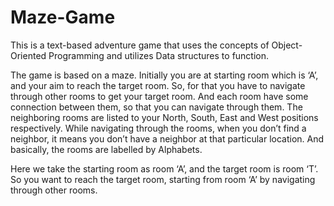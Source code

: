 # Maze-Game

This is a text-based adventure game that uses the concepts of Object-Oriented Programming and utilizes Data structures to function.
 
The game is based on a maze. Initially you are at starting room which is ‘A’, and your aim to reach the target room. So, for that you have to navigate through other rooms to get your target room. And each room have some connection between them, so that you can navigate through them. The neighboring rooms are listed to your North, South, East and West positions respectively. While navigating through the rooms, when you don’t find a neighbor, it means you don’t have a neighbor at that particular location. And basically, the rooms are labelled by Alphabets.

Here we take the starting room as room ‘A’, and the target room is room ‘T’. So you want to reach the target room, starting from room ‘A’ by navigating through other rooms. 


